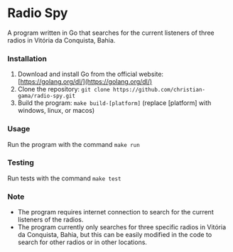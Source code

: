 # Radio Spy
A program written in Go that searches for the current listeners of three radios in Vitória da Conquista, Bahia.

### Installation
1. Download and install Go from the official website: [https://golang.org/dl/](https://golang.org/dl/)
2. Clone the repository: `git clone https://github.com/christian-gama/radio-spy.git`
3. Build the program: `make build-[platform]` (replace [platform] with windows, linux, or macos)

### Usage
Run the program with the command `make run`

### Testing
Run tests with the command `make test`

### Note
- The program requires internet connection to search for the current listeners of the radios.
- The program currently only searches for three specific radios in Vitória da Conquista, Bahia, but this can be easily modified in the code to search for other radios or in other locations.